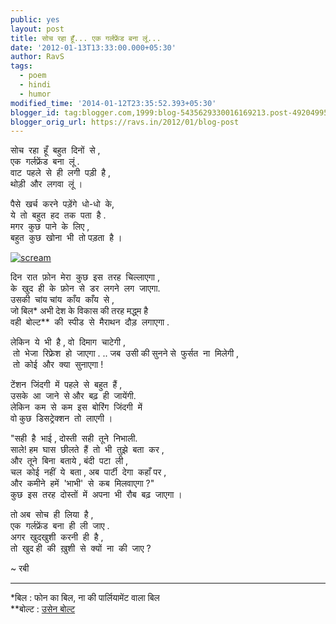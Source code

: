 ```yaml
---
public: yes
layout: post
title: सोच रहा हूँ... एक गर्लफ्रेंड बना लूं...
date: '2012-01-13T13:33:00.000+05:30'
author: RavS
tags:
  - poem 
  - hindi 
  - humor
modified_time: '2014-01-12T23:35:52.393+05:30'
blogger_id: tag:blogger.com,1999:blog-5435629330016169213.post-4920499592189391875
blogger_orig_url: https://ravs.in/2012/01/blog-post
---
```


सोच  रहा  हूँ  बहुत  दिनों  से ,  
एक  गर्लफ्रेंड  बना  लूं .  
वाट  पहले  से  ही  लगी  पड़ी  है ,  
थोड़ी  और  लगवा  लूं । 

पैसे  खर्च  करने  पड़ेंगे  धो-धो  के,  
ये  तो  बहुत  हद  तक  पता  है .  
मगर  कुछ  पाने  के  लिए ,  
बहुत  कुछ  खोना  भी  तो पड़ता  है । 

[![scream](http://farm4.staticflickr.com/3605/3674906958_cde5e99e81.jpg)](http://www.flickr.com/photos/karochkin/3674906958/ 'scream by Maks Karochkin, on Flickr') 

दिन  रात  फ़ोन  मेरा  कुछ  इस  तरह  चिल्लाएगा ,  
के  खुद  ही  के  फ़ोन  से  डर  लगने  लग  जाएगा.  
उसकी  चांय चांय  काँय  काँय  से ,  
जो बिल\* अभी देश के विकास की तरह मद्ध्म है  
वही  बोल्ट\*\*  की  स्पीड  से  मैराथन  दौड़  लगाएगा .

लेकिन  ये  भी  है , वो  दिमाग  चाटेगी ,  
 तो  भेजा  रिफ्रेश  हो  जाएगा . ..
जब  उसी की सुनने से  फुर्सत  ना  मिलेगी ,  
 तो  कोई  और  क्या  सुनाएगा !

टेंशन  जिंदगी  में  पहले  से  बहुत  हैं ,  
उसके  आ  जाने  से और  बढ़  ही  जायेंगी.  
लेकिन  कम  से  कम  इस  बोरिंग  जिंदगी  में  
वो कुछ  डिसट्रेक्शन  तो  लाएगी । 

"सही  है  भाई , दोस्ती  सही  तूने  निभाली.  
साले! हम  घास  छीलते  हैं  तो  भी  तुझे  बता  कर ,  
और  तूने  बिना  बताये , बंदी  पटा  ली ,  
चल  कोई  नहीं  ये  बता , अब  पार्टी  देगा  कहाँ पर ,  
और  कमीने  हमें  'भाभी'  से  कब  मिलवाएगा ?"  
कुछ  इस  तरह  दोस्तों  में  अपना  भी  रौब  बढ़  जाएगा । 

तो अब  सोच  ही  लिया  है ,  
एक  गर्लफ्रेंड  बना  ही  ली  जाए .  
अगर  खुदखुशी  करनी  ही  है ,  
तो  खुद ही  की  ख़ुशी  से  क्यों  ना  की  जाए ?

~ रबी

---

\*बिल : फोन का बिल, ना की पार्लियामेंट वाला बिल  
\*\*बोल्ट : [उसेन बोल्ट](http://en.wikipedia.org/wiki/Usain_Bolt)
